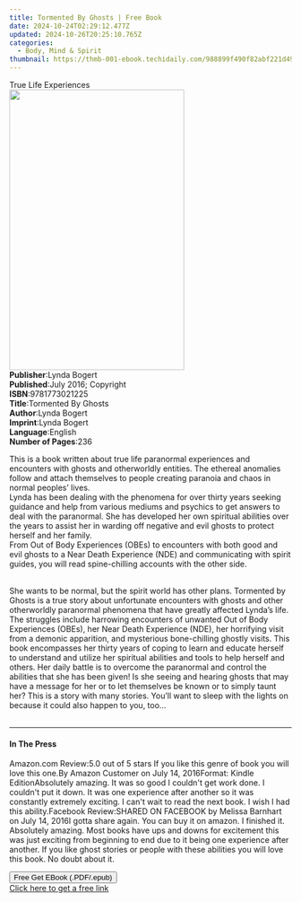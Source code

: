 ```yaml
---
title: Tormented By Ghosts | Free Book
date: 2024-10-24T02:29:12.477Z
updated: 2024-10-26T20:25:10.765Z
categories:
  - Body, Mind & Spirit
thumbnail: https://thmb-001-ebook.techidaily.com/988899f490f82abf221d49c91b202f3632d70918e928d9e9e9a068b3fa4af8aa.jpg
---
```

<main id="book-container">
  <div class="flex flex-col">
    <div class="book-brief flex-1 py-6 px-4 sm:p-6 md:py-10 md:px-8">
      <!-- brief-->
      <div class="book-brief-main">True Life Experiences</div>
    </div>
    <div
      class="book-meta-info flex-1 grid gap-4 col-start-1 col-end-3 row-start-1 sm:mb-6 sm:grid-cols-4 lg:gap-6 lg:col-start-2 lg:row-end-6 lg:row-span-6 lg:mb-0"
    >
      <div
        class="book-meta-info-left place-content-center mt-4 p-4 text-sm leading-6 col-start-2 col-span-2 dark:text-slate-400"
      >
        <img
          class="w-full h-500 object-cover rounded-lg sm:h-255 sm:col-span-2 lg:col-span-full"
          src="https://img-001-ebook.techidaily.com/3b5fdab978a0068db48a7628ea46e7d8d8dd9ff698d40b5248f6a67a9af5b06e.jpg"
          alt=""
          width="312"
          height="500"
        />
      </div>
      <div
        class="book-meta-info-right mt-2 col-start-1 row-start-2 col-span-3 self-center"
      >
        <!-- meta data  -->
        <div class="flex flex-col px-4 md:px-8">
          <div class="flex-1">
            <strong>Publisher</strong>:<span class="px-2">Lynda Bogert</span>
          </div>
          <div class="flex-1">
            <strong>Published</strong>:<span class="px-2"
              >July 2016; Copyright</span
            >
          </div>
          <div class="flex-1">
            <strong>ISBN</strong>:<span class="px-2">9781773021225</span>
          </div>
          <div class="flex-1">
            <strong>Title</strong>:<span class="px-2">Tormented By Ghosts</span>
          </div>
          <div class="flex-1">
            <strong>Author</strong>:<span class="px-2">Lynda Bogert</span>
          </div>
          <div class="flex-1">
            <strong>Imprint</strong>:<span class="px-2">Lynda Bogert</span>
          </div>
          <div class="flex-1">
            <strong>Language</strong>:<span class="px-2">English</span>
          </div>
          <div class="flex-1">
            <strong>Number of Pages</strong>:<span class="px-2">236</span>
          </div>
        </div>
      </div>
    </div>
    <div class="book-description flex-1 py-6 px-4 sm:p-6 md:py-10 md:px-8">
      <div class="book-description-main">
        <div accordion-content="" id="description">
          <p>
            This is a book written about true life paranormal experiences and
            encounters with ghosts and otherworldly entities. The ethereal
            anomalies follow and attach themselves to people creating paranoia
            and chaos in normal peoples’ lives.<br />Lynda has been dealing with
            the phenomena for over thirty years seeking guidance and help from
            various mediums and psychics to get answers to deal with the
            paranormal. She has developed her own spiritual abilities over the
            years to assist her in warding off negative and evil ghosts to
            protect herself and her family.<br />From Out of Body Experiences
            (OBEs) to encounters with both good and evil ghosts to a Near Death
            Experience (NDE) and communicating with spirit guides, you will read
            spine-chilling accounts with the other side.
          </p>
          <p>
            <br />She wants to be normal, but the spirit world has other plans.
            Tormented by Ghosts is a true story about unfortunate encounters
            with ghosts and other otherworldly paranormal phenomena that have
            greatly affected Lynda’s life. The struggles include harrowing
            encounters of unwanted Out of Body Experiences (OBEs), her Near
            Death Experience (NDE), her horrifying visit from a demonic
            apparition, and mysterious bone-chilling ghostly visits. This book
            encompasses her thirty years of coping to learn and educate herself
            to understand and utilize her spiritual abilities and tools to help
            herself and others. Her daily battle is to overcome the paranormal
            and control the abilities that she has been given! Is she seeing and
            hearing ghosts that may have a message for her or to let themselves
            be known or to simply taunt her? This is a story with many stories.
            You’ll want to sleep with the lights on because it could also happen
            to you, too…<br />&nbsp;
          </p>
        </div>
        <div class="accordion-fader"></div>
      </div>
    </div>
    <div class="book-excerpts flex-1 py-6 px-4 sm:p-6 md:py-10 md:px-8">
      <!-- excerpts-->
      <div class="book-excerpts-main">
        <hr />
        <h4 class="placeholder placeholder-heading">
          <span>In The Press</span>
        </h4>
        <p>
          Amazon.com Review:5.0 out of 5 stars If you like this genre of book
          you will love this one.By Amazon Customer on July 14, 2016Format:
          Kindle EditionAbsolutely amazing. It was so good I couldn't get work
          done. I couldn't put it down. It was one experience after another so
          it was constantly extremely exciting. I can't wait to read the next
          book. I wish I had this ability.Facebook Review:SHARED ON FACEBOOK by
          Melissa Barnhart on July 14, 2016I gotta share again. You can buy it
          on amazon. I finished it. Absolutely amazing. Most books have ups and
          downs for excitement this was just exciting from beginning to end due
          to it being one experience after another. If you like ghost stories or
          people with these abilities you will love this book. No doubt about
          it.
        </p>
      </div>
    </div>
    <div
      class="book-about-author flex-1 py-6 px-4 sm:p-6 md:py-10 md:px-8"
    ></div>
    <div class="book-free-get flex-1 py-6 px-4 sm:p-6 md:py-10 md:px-8">
      <button
        id="btn-free-get"
        class="bg-blue-500 hover:bg-blue-700 text-white font-bold py-2 px-4 rounded"
      >
        Free Get EBook (.PDF/.epub)
      </button>
      <div id="countdown-display" class="px-2 text-lg mt-2"></div>
      <a
        id="free-link"
        class="hidden bg-blue-500 hover:bg-blue-700 text-white font-bold py-2 px-4 rounded"
        href="https://www.ebooks.com/en-us/book/209844547/tormented-by-ghosts/lynda-bogert/"
        target="_blank"
        >Click here to get a free link</a
      >
    </div>
    <script>
      let countdownTime = 0;
      let countdownInterval = null;
      document
        .getElementById('btn-free-get')
        .addEventListener('click', startCountdown);
      function startCountdown() {
        countdownTime = new Date().getTime() + 60000 * 3;
        countdownInterval = setInterval(updateCountdown, 1000);
        document.getElementById('btn-free-get').disabled = true;
        document
          .getElementById('btn-free-get')
          .classList.add('bg-gray-500', 'cursor-not-allowed');
      }
      function updateCountdown() {
        let currentTime = new Date().getTime();
        let timeLeft = countdownTime - currentTime;
        let secondsLeft = Math.floor(timeLeft / 1000);
        document.getElementById('countdown-display').innerHTML =
          `Remaining time: ${secondsLeft} seconds.`;
        if (secondsLeft <= 0) {
          clearInterval(countdownInterval);
          document.getElementById('btn-free-get').classList.add('hidden');
          document.getElementById('free-link').classList.remove('hidden');
          document.getElementById('countdown-display').innerHTML = '';
        }
      }
    </script>
  </div>
</main>

<ins class="adsbygoogle"
      style="display:block"
      data-ad-client="ca-pub-7571918770474297"
      data-ad-slot="8358498916"
      data-ad-format="auto"
      data-full-width-responsive="true"></ins>
    